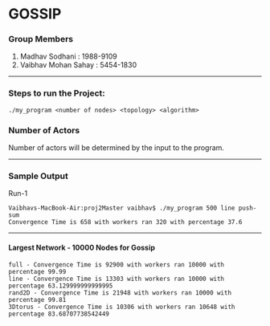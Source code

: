 # GOSSIP

### Group Members
1.   Madhav Sodhani       :     1988-9109 
1.   Vaibhav Mohan Sahay  :     5454-1830

--- 

### Steps to run the Project:
   `./my_program <number of nodes> <topology> <algorithm>`
   

### Number of Actors
 
Number of actors will be determined by the input to the program.
 
---

### Sample Output

Run-1

```text
Vaibhavs-MacBook-Air:proj2Master vaibhav$ ./my_program 500 line push-sum
Convergence Time is 658 with workers ran 320 with percentage 37.6
```


--- 
#### Largest Network - 10000 Nodes for Gossip 


```text
full - Convergence Time is 92900 with workers ran 10000 with percentage 99.99
line - Convergence Time is 13303 with workers ran 10000 with percentage 63.129999999999995
rand2D - Convergence Time is 21948 with workers ran 10000 with percentage 99.81
3Dtorus - Convergence Time is 10306 with workers ran 10648 with percentage 83.68707738542449
```


